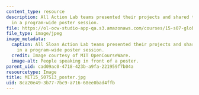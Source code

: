 ```yaml
---
content_type: resource
description: All Action Lab teams presented their projects and shared their experiences
  in a program-wide poster session.
file: https://ol-ocw-studio-app-qa.s3.amazonaws.com/courses/15-s07-globalhealth-lab-spring-2013/8ca20e493b777bc9a71668ee0bad4ffb_MIT15_S07S13_poster.jpg
file_type: image/jpeg
image_metadata:
  caption: All Sloan Action Lab teams presented their projects and shared their experiences
    in a program-wide poster session.
  credit: Image courtesy of MIT OpenCourseWare.
  image-alt: People speaking in front of a poster.
parent_uid: cad09ac0-4718-423b-a9fa-221959f7b04a
resourcetype: Image
title: MIT15_S07S13_poster.jpg
uid: 8ca20e49-3b77-7bc9-a716-68ee0bad4ffb
---
```

